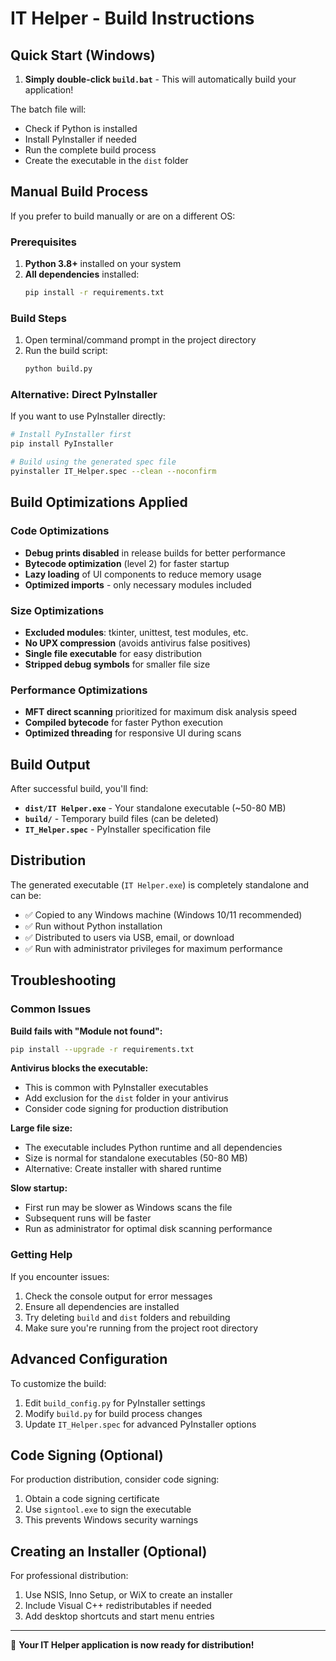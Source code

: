 # IT Helper - Build Instructions

## Quick Start (Windows)

1. **Simply double-click `build.bat`** - This will automatically build your application!

The batch file will:

- Check if Python is installed
- Install PyInstaller if needed
- Run the complete build process
- Create the executable in the `dist` folder

## Manual Build Process

If you prefer to build manually or are on a different OS:

### Prerequisites

1. **Python 3.8+** installed on your system
2. **All dependencies** installed:
   ```bash
   pip install -r requirements.txt
   ```

### Build Steps

1. Open terminal/command prompt in the project directory
2. Run the build script:
   ```bash
   python build.py
   ```

### Alternative: Direct PyInstaller

If you want to use PyInstaller directly:

```bash
# Install PyInstaller first
pip install PyInstaller

# Build using the generated spec file
pyinstaller IT_Helper.spec --clean --noconfirm
```

## Build Optimizations Applied

### Code Optimizations

- **Debug prints disabled** in release builds for better performance
- **Bytecode optimization** (level 2) for faster startup
- **Lazy loading** of UI components to reduce memory usage
- **Optimized imports** - only necessary modules included

### Size Optimizations

- **Excluded modules**: tkinter, unittest, test modules, etc.
- **No UPX compression** (avoids antivirus false positives)
- **Single file executable** for easy distribution
- **Stripped debug symbols** for smaller file size

### Performance Optimizations

- **MFT direct scanning** prioritized for maximum disk analysis speed
- **Compiled bytecode** for faster Python execution
- **Optimized threading** for responsive UI during scans

## Build Output

After successful build, you'll find:

- **`dist/IT Helper.exe`** - Your standalone executable (~50-80 MB)
- **`build/`** - Temporary build files (can be deleted)
- **`IT_Helper.spec`** - PyInstaller specification file

## Distribution

The generated executable (`IT Helper.exe`) is completely standalone and can be:

- ✅ Copied to any Windows machine (Windows 10/11 recommended)
- ✅ Run without Python installation
- ✅ Distributed to users via USB, email, or download
- ✅ Run with administrator privileges for maximum performance

## Troubleshooting

### Common Issues

**Build fails with "Module not found":**

```bash
pip install --upgrade -r requirements.txt
```

**Antivirus blocks the executable:**

- This is common with PyInstaller executables
- Add exclusion for the `dist` folder in your antivirus
- Consider code signing for production distribution

**Large file size:**

- The executable includes Python runtime and all dependencies
- Size is normal for standalone executables (50-80 MB)
- Alternative: Create installer with shared runtime

**Slow startup:**

- First run may be slower as Windows scans the file
- Subsequent runs will be faster
- Run as administrator for optimal disk scanning performance

### Getting Help

If you encounter issues:

1. Check the console output for error messages
2. Ensure all dependencies are installed
3. Try deleting `build` and `dist` folders and rebuilding
4. Make sure you're running from the project root directory

## Advanced Configuration

To customize the build:

1. Edit `build_config.py` for PyInstaller settings
2. Modify `build.py` for build process changes
3. Update `IT_Helper.spec` for advanced PyInstaller options

## Code Signing (Optional)

For production distribution, consider code signing:

1. Obtain a code signing certificate
2. Use `signtool.exe` to sign the executable
3. This prevents Windows security warnings

## Creating an Installer (Optional)

For professional distribution:

1. Use NSIS, Inno Setup, or WiX to create an installer
2. Include Visual C++ redistributables if needed
3. Add desktop shortcuts and start menu entries

---

🚀 **Your IT Helper application is now ready for distribution!**
